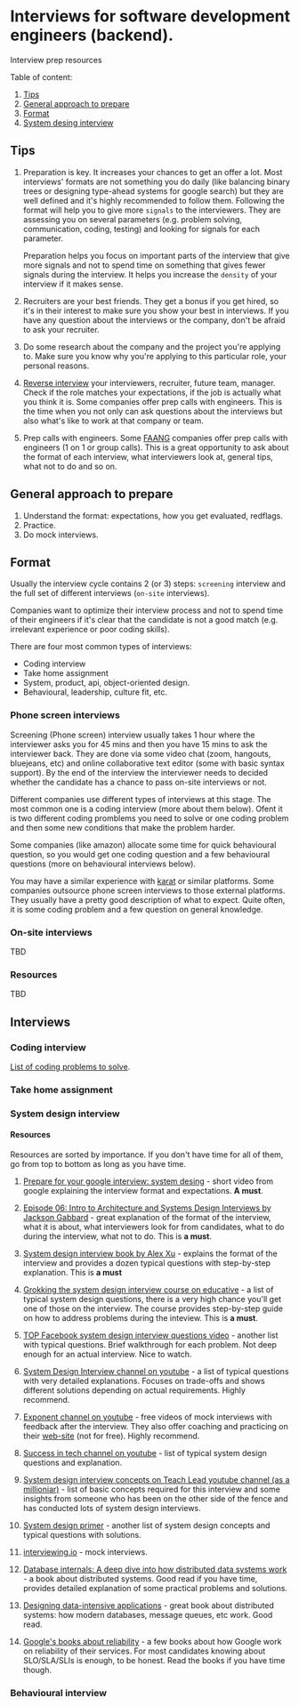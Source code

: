 # Interviews for software development engineers (backend).
Interview prep resources

Table of content:

1. [Tips](#tips)
2. [General approach to prepare](#general-approach-to-prepare)
3. [Format](#format)
4. [System desing interview](#system-design-interview)

## Tips

1. Preparation is key. It increases your chances to get an offer a lot. 
Most interviews' formats are not something you do daily (like balancing binary trees or designing type-ahead systems for google search) but they are well defined and it's highly recommended to follow them. Following the format will help you to give more `signals` to the interviewers. They are assessing you on several parameters (e.g. problem solving, communication, coding, testing) and looking for signals for each parameter. 

	Preparation helps you focus on important parts of the interview that give more signals and not to spend time on something that gives fewer signals during the interview. It helps you increase the `density` of your interview if it makes sense. 


2. Recruiters are your best friends. They get a bonus if you get hired, so it's in their interest to make sure you show your best in interviews. 
If you have any question about the interviews or the company, don't be afraid to ask your recruiter.

3. Do some research about the company and the project you're applying to. Make sure you know why you're applying to this particular role, your personal reasons.

4. [Reverse interview](https://blog.pragmaticengineer.com/reverse-interviewing/) your interviewers, recruiter, future team, manager. Check if the role matches your expectations, if the job is actually what you think it is.
Some companies offer prep calls with engineers. This is the time when you not only can ask questions about the interviews but also what's like to work at that company or team.

5. Prep calls with engineers. Some [FAANG](https://en.wikipedia.org/wiki/Big_Tech) companies offer prep calls with engineers (1 on 1 or group calls). This is a great opportunity to ask about the format of each interview, what interviewers look at, general tips, what not to do and so on.



## General approach to prepare

1. Understand the format: expectations, how you get evaluated, redflags.
2. Practice.
3. Do mock interviews.


## Format

Usually the interview cycle contains 2 (or 3) steps: `screening` interview and the full set of different interviews (`on-site` interviews).


Companies want to optimize their interview process and not to spend time of their engineers if it's clear that the candidate is not a good match (e.g. irrelevant experience or poor coding skills).


There are four most common types of interviews:
- Coding interview
- Take home assignment
- System, product, api, object-oriented design.
- Behavioural, leadership, culture fit, etc.

### Phone screen interviews

Screening (Phone screen) interview usually takes 1 hour where the interviewer asks you for 45 mins and then you have 15 mins to ask the interviewer back. They are done via some video chat (zoom, hangouts, bluejeans, etc) and online collaborative text editor (some with basic syntax support).
By the end of the interview the interviewer needs to decided whether the candidate has a chance to pass on-site interviews or not.

Different companies use different types of interviews at this stage.
The most common one is a coding interview (more about them below). Ofent it is two different coding promblems you need to solve or one coding problem and then some new conditions that make the problem harder. 

Some companies (like amazon) allocate some time for quick behavioural question, so you would get one coding question and a few behavioural questions (more on behavioural interviews below).

You may have a similar experience with [karat](https://karat.com/) or similar platforms. Some companies outsource phone screen interviews to those external platforms. They usually have a pretty good description of what to expect. Quite often, it is some coding problem and a few question on general knowledge.

### On-site interviews
TBD

### Resources
TBD

## Interviews

### Coding interview

[List of coding problems to solve](./CODING_PROBLEMS.MD).

### Take home assignment
### System design interview

#### Resources

Resources are sorted by importance. If you don't have time for all of them, go from top to bottom as long as you have time.


1. [Prepare for your google interview: system desing](https://www.youtube.com/watch?v=Gg318hR5JY0) - short video from google explaining the interview format and expectations. **A must**.

1. [Episode 06: Intro to Architecture and Systems Design Interviews by Jackson Gabbard](https://www.youtube.com/watch?v=ZgdS0EUmn70&list=PL73KFetZlkJSZ9vTDSJ1swZhe6CIYkqTL) - great explanation of the format of the interview, what it is about, what interviewers look for from candidates, what to do during the interview, what not to do. This is **a must**.

2. [System design interview book by Alex Xu](https://www.amazon.com/System-Design-Interview-insiders-Second/dp/B08CMF2CQF) - explains the format of the interview and provides a dozen typical questions with step-by-step explanation. This is **a must**

3. [Grokking the system design interview course on educative](https://www.educative.io/courses/grokking-the-system-design-interview) - a list of typical system design questions, there is a very high chance you'll get one of those on the interview. The course provides step-by-step guide on how to address problems during the inteview. This is **a must**.

4. [TOP Facebook system design interview questions video](https://www.youtube.com/watch?v=hykjbT5Z0oE&list=PLCfguwhZH5DnHl2yldI781yR6FAgky0Np) - another list with typical questions. Brief walkthrough for each problem. Not deep enough for an actual interview. Nice to watch.

5. [System Design Interview channel on youtube](https://www.youtube.com/channel/UC9vLsnF6QPYuH51njmIooCQ) - a list of typical questions with very detailed explanations. Focuses on trade-offs and shows different solutions depending on actual requirements. Highly recommend.

6. [Exponent channel on youtube](https://www.youtube.com/channel/UCjm_qVkCPjOVDz9BWjNqO9A) - free videos of mock interviews with feedback after the interview. They also offer coaching and practicing on their [web-site](https://www.tryexponent.com/) (not for free). Highly recommend.

7. [Success in tech channel on youtube](https://www.youtube.com/channel/UC-vYrOAmtrx9sBzJAf3x_xw) - list of typical system design questions and explanation.

8. [System design interview concepts on Teach Lead youtube channel (as a millioniar)](https://www.youtube.com/watch?v=REB_eGHK_P4) - list of basic concepts required for this interview and some insights from someone who has been on the other side of the fence and has conducted lots of system design interviews.

9. [System design primer](https://github.com/donnemartin/system-design-primer) - another list of system design concepts and typical questions with solutions.

10. [interviewing.io](https://interviewing.io/) - mock interviews.

11. [Database internals: A deep dive into how distributed data systems work](https://www.amazon.com/Database-Internals-Deep-Distributed-Systems/dp/1492040347) - a book about distributed systems. Good read if you have time, provides detailed explanation of some practical problems and solutions.

12. [Designing data-intensive applications](https://dataintensive.net/) - great book about distributed systems: how modern databases, message queues, etc work. Good read.

13. [Google's books about reliability](https://sre.google/books/) - a few books about how Google work on reliability of their services. For most candidates knowing about SLO/SLA/SLIs is enough, to be honest. Read the books if you have time though.

### Behavioural interview
